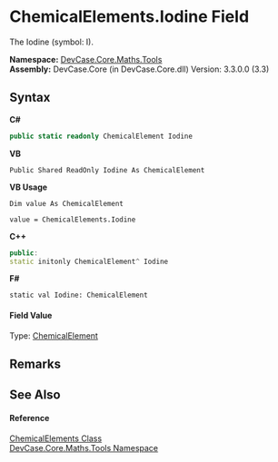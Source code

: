 # ChemicalElements.Iodine Field
 

The Iodine (symbol: I).

**Namespace:**&nbsp;<a href="N_DevCase_Core_Maths_Tools">DevCase.Core.Maths.Tools</a><br />**Assembly:**&nbsp;DevCase.Core (in DevCase.Core.dll) Version: 3.3.0.0 (3.3)

## Syntax

**C#**<br />
``` C#
public static readonly ChemicalElement Iodine
```

**VB**<br />
``` VB
Public Shared ReadOnly Iodine As ChemicalElement
```

**VB Usage**<br />
``` VB Usage
Dim value As ChemicalElement

value = ChemicalElements.Iodine

```

**C++**<br />
``` C++
public:
static initonly ChemicalElement^ Iodine
```

**F#**<br />
``` F#
static val Iodine: ChemicalElement
```


#### Field Value
Type: <a href="T_DevCase_Core_Maths_ChemicalElement">ChemicalElement</a>

## Remarks


## See Also


#### Reference
<a href="T_DevCase_Core_Maths_Tools_ChemicalElements">ChemicalElements Class</a><br /><a href="N_DevCase_Core_Maths_Tools">DevCase.Core.Maths.Tools Namespace</a><br />
